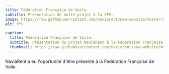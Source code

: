 ```yaml
---
title: Fédération Française de Voile.
subtitle: Présentation de notre projet à la FFV.
image: https://raw.githubusercontent.com/naviarent/new-website/master/assets/img/portfolio/ffv_thumbnail.jpg
alt: ffv

caption:
  title: Fédération Française de Voile.
  subtitle: Présentation du projet NaviaRent à la Fédération Française de Voile.
  thumbnail: https://raw.githubusercontent.com/naviarent/new-website/master/assets/img/portfolio/ffv.jpg
---
```

NaviaRent a eu l'oportunité d'être présenté à la Fédération Française de Voile.

<!-- {:.list-inline}
- Date: January 2017
- Client: Explore
- Category: Graphic Design
 -->
